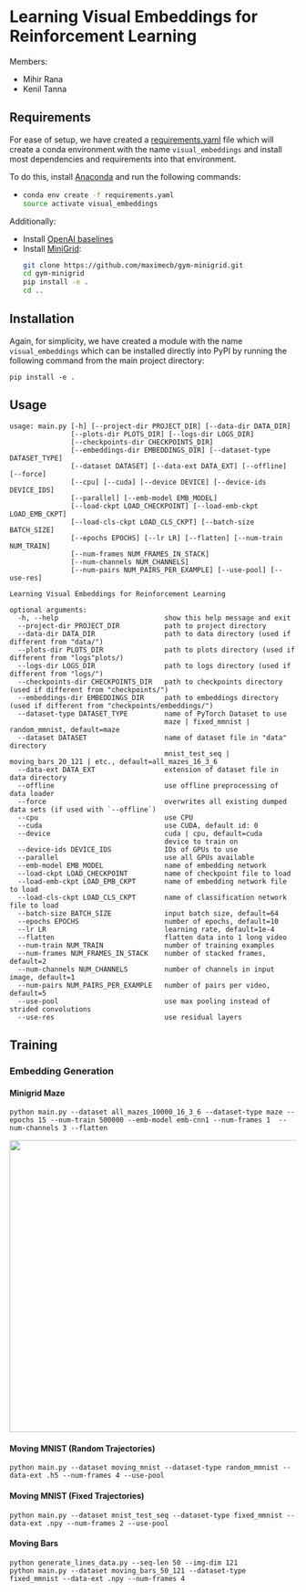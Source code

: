 # Learning Visual Embeddings for Reinforcement Learning
Members:
  - Mihir Rana
  - Kenil Tanna


## Requirements
For ease of setup, we have created a [requirements.yaml](https://github.com/ranamihir/visual_embeddings_for_rl/blob/master/requirements.yaml) file which will create a conda environment with the name `visual_embeddings` and install most dependencies and requirements into that environment.

To do this, install [Anaconda](https://www.anaconda.com/) and run the following commands:
  - ```bash
    conda env create -f requirements.yaml
    source activate visual_embeddings
    ```
Additionally:
  - Install [OpenAI baselines](https://github.com/openai/baselines)
  - Install [MiniGrid](https://github.com/maximecb/gym-minigrid):
    <br>
    ```bash
    git clone https://github.com/maximecb/gym-minigrid.git
    cd gym-minigrid
    pip install -e .
    cd ..
    ```

## Installation
Again, for simplicity, we have created a module with the name `visual_embeddings` which can be installed directly into PyPI by running the following command from the main project directory:
```
pip install -e .
```

## Usage
```
usage: main.py [-h] [--project-dir PROJECT_DIR] [--data-dir DATA_DIR]
               [--plots-dir PLOTS_DIR] [--logs-dir LOGS_DIR]
               [--checkpoints-dir CHECKPOINTS_DIR]
               [--embeddings-dir EMBEDDINGS_DIR] [--dataset-type DATASET_TYPE]
               [--dataset DATASET] [--data-ext DATA_EXT] [--offline] [--force]
               [--cpu] [--cuda] [--device DEVICE] [--device-ids DEVICE_IDS]
               [--parallel] [--emb-model EMB_MODEL]
               [--load-ckpt LOAD_CHECKPOINT] [--load-emb-ckpt LOAD_EMB_CKPT]
               [--load-cls-ckpt LOAD_CLS_CKPT] [--batch-size BATCH_SIZE]
               [--epochs EPOCHS] [--lr LR] [--flatten] [--num-train NUM_TRAIN]
               [--num-frames NUM_FRAMES_IN_STACK]
               [--num-channels NUM_CHANNELS]
               [--num-pairs NUM_PAIRS_PER_EXAMPLE] [--use-pool] [--use-res]

Learning Visual Embeddings for Reinforcement Learning

optional arguments:
  -h, --help                          show this help message and exit
  --project-dir PROJECT_DIR           path to project directory
  --data-dir DATA_DIR                 path to data directory (used if different from "data/")
  --plots-dir PLOTS_DIR               path to plots directory (used if different from "logs"plots/)
  --logs-dir LOGS_DIR                 path to logs directory (used if different from "logs/")
  --checkpoints-dir CHECKPOINTS_DIR   path to checkpoints directory (used if different from "checkpoints/")
  --embeddings-dir EMBEDDINGS_DIR     path to embeddings directory (used if different from "checkpoints/embeddings/")
  --dataset-type DATASET_TYPE         name of PyTorch Dataset to use
                                      maze | fixed_mmnist | random_mmnist, default=maze
  --dataset DATASET                   name of dataset file in "data" directory
                                      mnist_test_seq | moving_bars_20_121 | etc., default=all_mazes_16_3_6
  --data-ext DATA_EXT                 extension of dataset file in data directory
  --offline                           use offline preprocessing of data loader
  --force                             overwrites all existing dumped data sets (if used with `--offline`)
  --cpu                               use CPU
  --cuda                              use CUDA, default id: 0
  --device                            cuda | cpu, default=cuda
                                      device to train on
  --device-ids DEVICE_IDS             IDs of GPUs to use
  --parallel                          use all GPUs available
  --emb-model EMB_MODEL               name of embedding network
  --load-ckpt LOAD_CHECKPOINT         name of checkpoint file to load
  --load-emb-ckpt LOAD_EMB_CKPT       name of embedding network file to load
  --load-cls-ckpt LOAD_CLS_CKPT       name of classification network file to load
  --batch-size BATCH_SIZE             input batch size, default=64
  --epochs EPOCHS                     number of epochs, default=10
  --lr LR                             learning rate, default=1e-4
  --flatten                           flatten data into 1 long video
  --num-train NUM_TRAIN               number of training examples
  --num-frames NUM_FRAMES_IN_STACK    number of stacked frames, default=2
  --num-channels NUM_CHANNELS         number of channels in input image, default=1
  --num-pairs NUM_PAIRS_PER_EXAMPLE   number of pairs per video, default=5
  --use-pool                          use max pooling instead of strided convolutions
  --use-res                           use residual layers

```

## Training

### Embedding Generation

#### Minigrid Maze
```
python main.py --dataset all_mazes_10000_16_3_6 --dataset-type maze --epochs 15 --num-train 500000 --emb-model emb-cnn1 --num-frames 1  --num-channels 3 --flatten
```
<img src="https://github.com/ranamihir/visual_embeddings_for_rl/blob/master/material/mazes.gif" width="512" height="512" />

#### Moving MNIST (Random Trajectories)
```
python main.py --dataset moving_mnist --dataset-type random_mmnist --data-ext .h5 --num-frames 4 --use-pool
```

#### Moving MNIST (Fixed Trajectories)
```
python main.py --dataset mnist_test_seq --dataset-type fixed_mmnist --data-ext .npy --num-frames 2 --use-pool
```

#### Moving Bars
```
python generate_lines_data.py --seq-len 50 --img-dim 121
python main.py --dataset moving_bars_50_121 --dataset-type fixed_mmnist --data-ext .npy --num-frames 4
```

